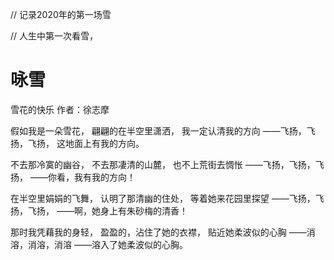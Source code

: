 // 记录2020年的第一场雪

// 人生中第一次看雪，
# 咏雪

雪花的快乐
作者：徐志摩

假如我是一朵雪花，
翩翩的在半空里潇洒，
我一定认清我的方向
——飞扬，飞扬，飞扬，
这地面上有我的方向。

不去那冷寞的幽谷，
不去那凄清的山麓，
也不上荒街去惆怅
——飞扬，飞扬，飞扬，
——你看，我有我的方向！

在半空里娟娟的飞舞，
认明了那清幽的住处，
等着她来花园里探望
——飞扬，飞扬，飞扬，
——啊，她身上有朱砂梅的清香！

那时我凭藉我的身轻，
盈盈的，沾住了她的衣襟，
贴近她柔波似的心胸
——消溶，消溶，消溶
——溶入了她柔波似的心胸。